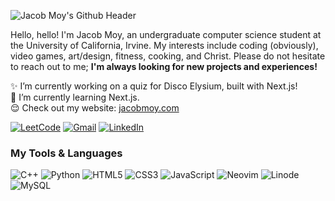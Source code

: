 ![Jacob Moy's Github Header](https://www.jacobmoy.com/assets/gh-header.png)

Hello, hello! I'm Jacob Moy, an undergraduate computer science student at the University of California, Irvine. My interests include coding (obviously), video games, art/design, fitness, cooking, and Christ. Please do not hesitate to reach out to me; <b>I'm always looking for new projects and experiences!</b>

✨ I’m currently working on a quiz for Disco Elysium, built with Next.js!<br>
💪 I’m currently learning Next.js.<br>
😌 Check out my website: [jacobmoy.com](https://www.jacobmoy.com)

[![LeetCode](https://img.shields.io/badge/LeetCode-000000?style=for-the-badge&logo=LeetCode&logoColor=#d16c06)](https://leetcode.com/apixelatedpug/)
[![Gmail](https://img.shields.io/badge/Gmail-D14836?style=for-the-badge&logo=gmail&logoColor=white)](mailto:jacob.anthony.moy@gmail.com)
[![LinkedIn](https://img.shields.io/badge/linkedin-%230077B5.svg?style=for-the-badge&logo=linkedin&logoColor=white)](https://www.linkedin.com/in/moy-jacob)

### My Tools & Languages
![C++](https://img.shields.io/badge/c++-%2300599C.svg?style=for-the-badge&logo=c%2B%2B&logoColor=white)
![Python](https://img.shields.io/badge/python-3670A0?style=for-the-badge&logo=python&logoColor=ffdd54)
![HTML5](https://img.shields.io/badge/html5-%23E34F26.svg?style=for-the-badge&logo=html5&logoColor=white)
![CSS3](https://img.shields.io/badge/css3-%231572B6.svg?style=for-the-badge&logo=css3&logoColor=white)
![JavaScript](https://img.shields.io/badge/javascript-%23323330.svg?style=for-the-badge&logo=javascript&logoColor=%23F7DF1E)
![Neovim](https://img.shields.io/badge/NeoVim-%2357A143.svg?&style=for-the-badge&logo=neovim&logoColor=white)
![Linode](https://img.shields.io/badge/linode-00A95C?style=for-the-badge&logo=linode&logoColor=white)
![MySQL](https://img.shields.io/badge/mysql-%2300f.svg?style=for-the-badge&logo=mysql&logoColor=white)
